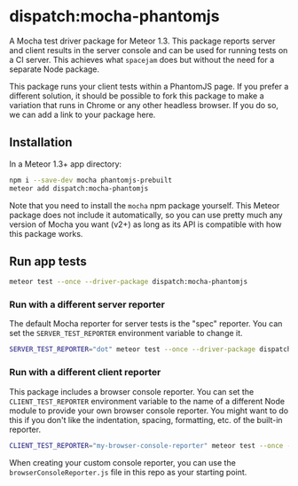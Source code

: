 # dispatch:mocha-phantomjs

A Mocha test driver package for Meteor 1.3. This package reports server and client results in the server console and can be used for running tests on a CI server. This achieves what `spacejam` does but without the need for a separate Node package.

This package runs your client tests within a PhantomJS page. If you prefer a different solution, it should be possible to fork this package to make a variation that runs in Chrome or any other headless browser. If you do so, we can add a link to your package here.

## Installation

In a Meteor 1.3+ app directory:

```bash
npm i --save-dev mocha phantomjs-prebuilt
meteor add dispatch:mocha-phantomjs
```

Note that you need to install the `mocha` npm package yourself. This Meteor package does not include it automatically, so you can use pretty much any version of Mocha you want (v2+) as long as its API is compatible with how this package works.

## Run app tests

```bash
meteor test --once --driver-package dispatch:mocha-phantomjs
```

### Run with a different server reporter

The default Mocha reporter for server tests is the "spec" reporter. You can set the `SERVER_TEST_REPORTER` environment variable to change it.

```bash
SERVER_TEST_REPORTER="dot" meteor test --once --driver-package dispatch:mocha-phantomjs
```

### Run with a different client reporter

This package includes a browser console reporter. You can set the `CLIENT_TEST_REPORTER` environment variable to the name of a different Node module to provide your own browser console reporter. You might want to do this if you don't like the indentation, spacing, formatting, etc. of the built-in reporter.

```bash
CLIENT_TEST_REPORTER="my-browser-console-reporter" meteor test --once --driver-package dispatch:mocha-phantomjs
```

When creating your custom console reporter, you can use the `browserConsoleReporter.js` file in this repo as your starting point.
